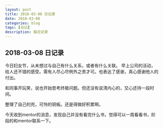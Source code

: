 ```yaml
---
layout: post
title: 2018-03-08 日记录
date: 2018-03-08
categories: blog
tags: [日记]
description: 每日记录
---
```


## 2018-03-08 日记录

今日妇女节，从未想过与自己有什么关系，或者有什么关联。
早上公司的活动，给人还不错的感受。需有人尽心尽例外之责才可。也表达了感谢，真心感谢他人的付出。

和同事开玩笑，说也开始思考终极问题。但还没有说清内心的，交心还待一段时间。

整理了自己的兜，可怜的铜板。还是得做好积累啊。

今天收到mentor的消息，发现自己并没有看完什么书，觉得可以一周看看书，阶段的和mentor联系一下。

